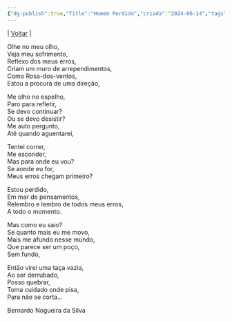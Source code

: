 ```yaml
---
{"dg-publish":true,"Title":"Homem Perdido","criada":"2024-06-14","tags":["pessoal/poesias"],"permalink":"/1.Minha Vida/Homem Perdido/","dgPassFrontmatter":true}
---
```


| [Voltar](index) |

Olhe no meu olho,  
Veja meu sofrimento,  
Reflexo dos meus erros,  
Criam um muro de arrependimentos,  
Como Rosa-dos-ventos,  
Estou a procura de uma direção,  
  
Me olho no espelho,  
Paro para refletir,  
Se devo continuar?  
Ou se devo desistir?  
Me auto pergunto,  
Até quando aguentarei,  
  
Tentei correr,  
Me esconder,  
Mas para onde eu vou?  
Se aonde eu for,  
Meus erros chegam primeiro?  
  
Estou perdido,  
Em mar de pensamentos,  
Relembro e lembro de todos meus erros,  
A todo o momento.  
  
Mas como eu saio?  
Se quanto mais eu me movo,  
Mais me afundo nesse mundo,  
Que parece ser um poço,  
Sem fundo,  
  
Então virei uma taça vazia,  
Ao ser derrubado,  
Posso quebrar,  
Toma cuidado onde pisa,  
Para não se corta…  
  
Bernardo Nogueira da Silva